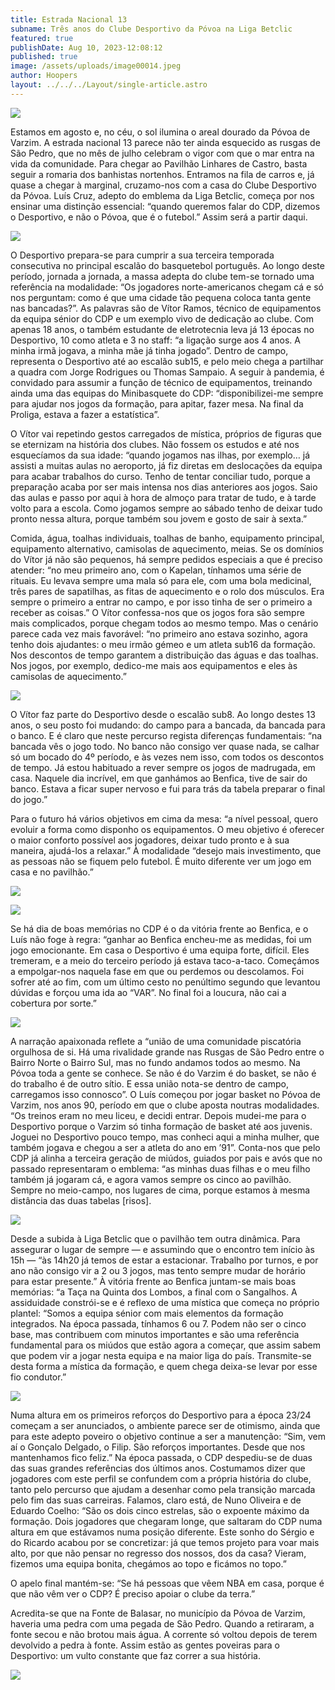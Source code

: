```yaml
---
title: Estrada Nacional 13
subname: Três anos do Clube Desportivo da Póvoa na Liga Betclic
featured: true
publishDate: Aug 10, 2023-12:08:12
published: true
image: /assets/uploads/image00014.jpeg
author: Hoopers
layout: ../../../Layout/single-article.astro
---
```

![](/assets/uploads/image00014.jpeg)

Estamos em agosto e, no céu, o sol ilumina o areal dourado da Póvoa de Varzim. A estrada nacional 13 parece não ter ainda esquecido as rusgas de São Pedro, que no mês de julho celebram o vigor com que o mar entra na vida da comunidade. Para chegar ao Pavilhão Linhares de Castro, basta seguir a romaria dos banhistas nortenhos. Entramos na fila de carros e, já quase a chegar à marginal, cruzamo-nos com a casa do Clube Desportivo da Póvoa. Luís Cruz, adepto do emblema da Liga Betclic, começa por nos ensinar uma distinção essencial: “quando queremos falar do CDP, dizemos o Desportivo, e não o Póvoa, que é o futebol.” Assim será a partir daqui.



![](/assets/uploads/image00002.jpeg)

O Desportivo prepara-se para cumprir a sua terceira temporada consecutiva no principal escalão do basquetebol português. Ao longo deste período, jornada a jornada, a massa adepta do clube tem-se tornado uma referência na modalidade: “Os jogadores norte-americanos chegam cá e só nos perguntam: como é que uma cidade tão pequena coloca tanta gente nas bancadas?”. As palavras são de Vítor Ramos, técnico de equipamentos da equipa sénior do CDP e um exemplo vivo de dedicação ao clube. Com apenas 18 anos, o também estudante de eletrotecnia leva já 13 épocas no Desportivo, 10 como atleta e 3 no staff: “a ligação surge aos 4 anos. A minha irmã jogava, a minha mãe já tinha jogado”. Dentro de campo, representa o Desportivo até ao escalão sub15, e pelo meio chega a partilhar a quadra com Jorge Rodrigues ou Thomas Sampaio. A seguir à pandemia, é convidado para assumir a função de técnico de equipamentos, treinando ainda uma das equipas do Minibasquete do CDP: “disponibilizei-me sempre para ajudar nos jogos da formação, para apitar, fazer mesa. Na final da Proliga, estava a fazer a estatística”.

O Vítor vai repetindo gestos carregados de mística, próprios de figuras que se eternizam na história dos clubes. Não fossem os estudos e até nos esquecíamos da sua idade: “quando jogamos nas ilhas, por exemplo… já assisti a muitas aulas no aeroporto, já fiz diretas em deslocações da equipa para acabar trabalhos do curso. Tenho de tentar conciliar tudo, porque a preparação acaba por ser mais intensa nos dias anteriores aos jogos. Saio das aulas e passo por aqui à hora de almoço para tratar de tudo, e à tarde volto para a escola. Como jogamos sempre ao sábado tenho de deixar tudo pronto nessa altura, porque também sou jovem e gosto de sair à sexta.”

Comida, água, toalhas individuais, toalhas de banho, equipamento principal, equipamento alternativo, camisolas de aquecimento, meias. Se os domínios do Vítor já não são pequenos, há sempre pedidos especiais a que é preciso atender: “no meu primeiro ano, com o Kapelan, tínhamos uma série de rituais. Eu levava sempre uma mala só para ele, com uma bola medicinal, três pares de sapatilhas, as fitas de aquecimento e o rolo dos músculos. Era sempre o primeiro a entrar no campo, e por isso tinha de ser o primeiro a receber as coisas.” O Vítor confessa-nos que os jogos fora são sempre mais complicados, porque chegam todos ao mesmo tempo. Mas o cenário parece cada vez mais favorável: “no primeiro ano estava sozinho, agora tenho dois ajudantes: o meu irmão gémeo e um atleta sub16 da formação. Nos descontos de tempo garantem a distribuição das águas e das toalhas. Nos jogos, por exemplo, dedico-me mais aos equipamentos e eles às camisolas de aquecimento.”

![](/assets/uploads/image00012.jpeg)

O Vítor faz parte do Desportivo desde o escalão sub8. Ao longo destes 13 anos, o seu posto foi mudando: do campo para a bancada, da bancada para o banco. E é claro que neste percurso regista diferenças fundamentais: “na bancada vês o jogo todo. No banco não consigo ver quase nada, se calhar só um bocado do 4º período, e às vezes nem isso, com todos os descontos de tempo. Já estou habituado a rever sempre os jogos de madrugada, em casa. Naquele dia incrível, em que ganhámos ao Benfica, tive de sair do banco. Estava a ficar super nervoso e fui para trás da tabela preparar o final do jogo.”

Para o futuro há vários objetivos em cima da mesa: “a nível pessoal, quero evoluir a forma como disponho os equipamentos. O meu objetivo é oferecer o maior conforto possível aos jogadores, deixar tudo pronto e à sua maneira, ajudá-los a relaxar.” À modalidade “desejo mais investimento, que as pessoas não se fiquem pelo futebol. É muito diferente ver um jogo em casa e no pavilhão.”

![](/assets/uploads/image00008.jpeg)

![](/assets/uploads/image00016.jpeg)

Se há dia de boas memórias no CDP é o da vitória frente ao Benfica, e o Luís não foge à regra: “ganhar ao Benfica encheu-me as medidas, foi um jogo emocionante. Em casa o Desportivo é uma equipa forte, difícil. Eles tremeram, e a meio do terceiro período já estava taco-a-taco. Começámos a empolgar-nos naquela fase em que ou perdemos ou descolamos. Foi sofrer até ao fim, com um último cesto no penúltimo segundo que levantou dúvidas e forçou uma ida ao “VAR”. No final foi a loucura, não cai a cobertura por sorte.”

![](/assets/uploads/image00003.jpeg)

A narração apaixonada reflete a “união de uma comunidade piscatória orgulhosa de si. Há uma rivalidade grande nas Rusgas de São Pedro entre o Bairro Norte o Bairro Sul, mas no fundo andamos todos ao mesmo. Na Póvoa toda a gente se conhece. Se não é do Varzim é do basket, se não é do trabalho é de outro sítio. E essa união nota-se dentro de campo, carregamos isso connosco”. O Luís começou por jogar basket no Póvoa de Varzim, nos anos 90, período em que o clube aposta noutras modalidades. “Os treinos eram no meu liceu, e decidi entrar. Depois mudei-me para o Desportivo porque o Varzim só tinha formação de basket até aos juvenis. Joguei no Desportivo pouco tempo, mas conheci aqui a minha mulher, que também jogava e chegou a ser a atleta do ano em ’91”. Conta-nos que pelo CDP já alinha a terceira geração de miúdos, guiados por pais e avós que no passado representaram o emblema: “as minhas duas filhas e o meu filho também já jogaram cá, e agora vamos sempre os cinco ao pavilhão. Sempre no meio-campo, nos lugares de cima, porque estamos à mesma distância das duas tabelas \[risos].

![](/assets/uploads/image00005.jpeg)

Desde a subida à Liga Betclic que o pavilhão tem outra dinâmica. Para assegurar o lugar de sempre — e assumindo que o encontro tem início às 15h — “às 14h20 já temos de estar a estacionar. Trabalho por turnos, e por ano não consigo vir a 2 ou 3 jogos, mas tento sempre mudar de horário para estar presente.” À vitória frente ao Benfica juntam-se mais boas memórias: “a Taça na Quinta dos Lombos, a final com o Sangalhos. A assiduidade constrói-se e é reflexo de uma mística que começa no próprio plantel: “Somos a equipa sénior com mais elementos da formação integrados. Na época passada, tínhamos 6 ou 7. Podem não ser o cinco base, mas contribuem com minutos importantes e são uma referência fundamental para os miúdos que estão agora a começar, que assim sabem que podem vir a jogar nesta equipa e na maior liga do país. Transmite-se desta forma a mística da formação, e quem chega deixa-se levar por esse fio condutor.”

![](/assets/uploads/image00004.jpeg)

Numa altura em os primeiros reforços do Desportivo para a época 23/24 começam a ser anunciados, o ambiente parece ser de otimismo, ainda que para este adepto poveiro o objetivo continue a ser a manutenção: “Sim, vem aí o Gonçalo Delgado, o Filip. São reforços importantes. Desde que nos mantenhamos fico feliz.” Na época passada, o CDP despediu-se de duas das suas grandes referências dos últimos anos. Costumamos dizer que jogadores com este perfil se confundem com a própria história do clube, tanto pelo percurso que ajudam a desenhar como pela transição marcada pelo fim das suas carreiras. Falamos, claro está, de Nuno Oliveira e de Eduardo Coelho: “São os dois cinco estrelas, são o expoente máximo da formação. Dois jogadores que chegaram longe, que saltaram do CDP numa altura em que estávamos numa posição diferente. Este sonho do Sérgio e do Ricardo acabou por se concretizar: já que temos projeto para voar mais alto, por que não pensar no regresso dos nossos, dos da casa? Vieram, fizemos uma equipa bonita, chegámos ao topo e ficámos no topo.”

O apelo final mantém-se: “Se há pessoas que vêem NBA em casa, porque é que não vêm ver o CDP? É preciso apoiar o clube da terra.”

Acredita-se que na Fonte de Balasar, no município da Póvoa de Varzim, haveria uma pedra com uma pegada de São Pedro. Quando a retiraram, a fonte secou e não brotou mais água. A corrente só voltou depois de terem devolvido a pedra à fonte. Assim estão as gentes poveiras para o Desportivo: um vulto constante que faz correr a sua história.

![](/assets/uploads/image00006.jpeg)